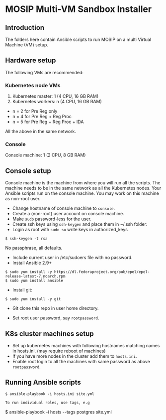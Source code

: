 # MOSIP Multi-VM Sandbox Installer

## Introduction

The folders here contain Ansible scripts to run MOSIP on a multi Virtual Machine (VM) setup.  

## Hardware setup 

The following VMs are recommended:

### Kubernetes node VMs
1. Kubernetes master:  1 (4 CPU, 16 GB RAM)
1. Kubernetes workers:  n (4 CPU, 16 GB RAM)

* n = 2 for Pre Reg only
* n = 4 for Pre Reg + Reg Proc
* n = 5 for Pre Reg + Reg Proc + IDA

All the above in the same network.

### Console
Console machine: 1 (2 CPU, 8 GB RAM) 

## Console setup
Console machine is the machine from where you will run all the scripts.  The machine needs to be in the same network as all the Kubernetes nodes.  Your Ansible scripts run on the console machine. You may work on this machine as non-root user.
* Change hostname of console machine to `console`. 
* Create a (non-root) user account on console machine.
* Make `sudo` password-less for the user.
* Create ssh keys using `ssh-keygen` and place them in ~/.ssh folder:
* Login as root with `sudo su` write keys in authorized_keys

```
$ ssh-keygen -t rsa
```
No passphrase, all defaults.
* Include current user in /etc/sudoers file with no password. 
* Install Ansible 2.9+
```
$ sudo yum install -y https://dl.fedoraproject.org/pub/epel/epel-release-latest-7.noarch.rpm
$ sudo yum install ansible 
```
* Install git:
```
$ sudo yum install -y git
```
* Git clone this repo in user home directory.

* Set root user password, say `rootpassword`.

## K8s cluster machines setup
* Set up kubernetes machines with following hostnames matching names in hosts.ini. (may require reboot of machines)
* If you have more nodes in the cluster add them to `hosts.ini`.   
* Enable root login to all the machines with same password as above `rootpassword`.

## Running Ansible scripts
```
$ ansible-playbook -i hosts.ini site.yml

To run individual roles, use tags, e.g
```
$ ansible-playbook -i hosts --tags postgres site.yml
```


